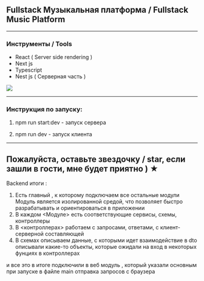 
## Fullstack Музыкальная платформа / Fullstack Music Platform

---

### Инструменты / Tools

* React ( Server side rendering ) 
* Next js
* Typescript 
* Nest js ( Серверная часть )

![](/assets/Diagrams.jpg)

---

### Инструкция по запуску:

1. npm run start:dev - запуск сервера

2. npm run dev - запуск клиента

---

## Пожалуйста, оставьте звездочку / star, если зашли в гости, мне будет приятно ) ★

Backend итоги : 
1. Есть главный <app Module>, к которому подключаем все остальные модули 
Модуль является изолированной средой, что позволяет быстро разрабатывать и ориентироваться в приложении 
2. В каждом <Модуле> есть соответствующие сервисы, схемы, контроллеры 
3. В <контроллерах> работаем с запросами, ответами, с клиент-серверной составляющей 
4. В схемах описываем данные, с которыми идет взаимодействие 
в dto описывали какие-то объекты, которые  ожидали на вход в некоторых фунциях в контроллерах

и все это в итоге подключили в веб модуль , который указали основным при запуске в файле main
отправка запросов с браузера 
